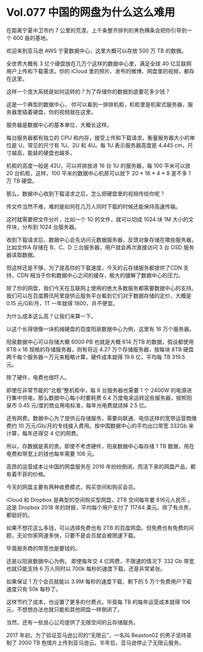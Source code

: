 # Vol.077 中国的网盘为什么这么难用

在距离宁夏中卫市约 7 公里的荒漠，上千条整齐排列的黑色横条会把你引导到一个 600 亩的基地。

欢迎来到亚马逊 AWS 宁夏数据中心，这里大概可以存放 500 万 TB 的数据。

全世界大概有 3 亿个硬盘放在几万个这样的数据中心里，满足全球 40 亿互联网用户上传和下载需求。你的 iCloud 里的照片、发布的微博、网盘里的视频，都存在这里。

这样一个庞大系统是如何运转的？为了存储你的数据到底要花多少钱？

这是一个典型的数据中心， 你可以看到一排排机柜，机柜里是机架式服务器，服务器里插着硬盘，你的视频就在这里。

服务器是数据中心的基本单位，大概长这样。

每台服务器都有独立的 CPU 和内存，接受上传和下载请求。衡量服务器大小的单位是 U，常见的尺寸有 1U、2U 和 4U。每 1U 表示服务器高度是 4.445 cm，尺寸越高，能装的硬盘也越多。

机柜的高度一般是 42U，可以并排放进 16 台 1U 的服务器，每 100 平米可以放 20 台机柜，这样，100 平米的数据中心机房可以放下 20 * 16 * 4 * 8  差不多 1 万 TB 硬盘。

那么，数据中心收到下载请求之后，怎么把硬盘里的视频传给你呢？

传文件当然不难，难的是如何在几万人同时下载的时候还能保持高速传输。

这时就需要把文件分片，比如一个 1G 的文件，就可以切成 1024 块 1M 大小的文件块，分布到 1024 台服务器。

收到下载请求后，数据中心会先访问元数据服务器，反馈对象存储在哪些服务器，比如文件A 存储在 B、C、D 三台服务器，用户就会再次直接访问 3 台 OSD 服务器读取数据。

但这样还是不够，为了提高你的下载速度，今天的云存储服务都提供了CDN 支持，CDN 相当于你和数据中心之间的缓存，极大的缓解了数据中心的压力。

除了你的网盘，我们今天在互联网上使用的绝大多数服务都需要数据中心的支持。我们可以在百度腾讯阿里提供云服务平台看到它们对于数据存储的定价，大概是 0.15 元/GB/月，1T 一年就得 1800，并不便宜。

为什么成本这么高？让我们来算一下。

以这个长得很像一块机械硬盘的百度阳泉数据中心为例，这里有 16 万个服务器。

阳泉数据中心可以存储大概 6000 PB 也就是大概 614 万TB 的数据，假设都使用 8TB x 18 规格的存储服务器，则有将近 4.27 万个存储服务器，按每块 8TB 硬盘两千每个服务器一万元来粗略计算，硬件成本就得 19.6 亿，平均每 TB 319.5 元。

除了硬件，电费也很吓人。

即使在非常节能的“北极“整机柜中，每 6 台服务器也需要 1 个 2400W 的电源进行集中供电，那么数据中心每小时要耗费 6.4 万度电来运转这些服务器，按照阳泉市 0.45 元/度的商业用电标准，每年光电费就烧掉 2.5 亿。

还有网费。数据中心为了提供云存储服务，需要向联通、电信这样的宽带运营商缴费约 10 万元/Gb/月的专线接入费用。按中国数据中心的平均出口带宽 332Gb 来计算，每年还得交 4 亿的网费。

所以，存数据是真的贵。即使不考虑硬件，阳泉数据中心每存储 1 TB 数据，用在电费和带宽上的钱也每年需要 106 元。

高昂的运营成本让中国的网盘服务在 2016 年纷纷倒闭，而活下来的网盘产品，都有着不菲的价格。

今天的网盘主要有两种收费模式，购买空间和购买会员。

iCloud 和 Dropbox 是典型的空间购买型网盘，2TB 空间每年要 816元人民币 。这是 Dropbox 2018 年的财报，平均每个用户支付了 117.64 美元。除了有点贵，都挺好的。

如果不想花这么多钱，可以选择免费也有 2TB 的百度网盘。但免费也有免费的问题，无论你家网速多快，只要不是会员就会被限速下载。

毕竟服务商的带宽也是要钱的。

还是以阳泉数据中心为例， 即使每年交 4 亿网费，不限速的情况下 332 Gb 带宽也就只能支持 6 万人同时以 700k 每秒的速度下载，还是非常紧张。

如果保证 1 万个会员就能以 3.9M 每秒的速度下载，剩下的 5 万个免费用户下载速度只有 50k 每秒了。

这样节约了成本，也设置了更多的付费点。毕竟每 TB 的每年运营成本就得 106 元，不想想办法也就只能和其他网盘一样倒闭了。

当然，还有一些良心公司提供了无限空间的云存储服务。

2017 年初，为了验证亚马逊公司的“无限云”，一名叫 Beaston02 的男子坚持录制了 2000 TB 色情片上传到亚马逊云。半年后，亚马逊停止了无限云服务。
